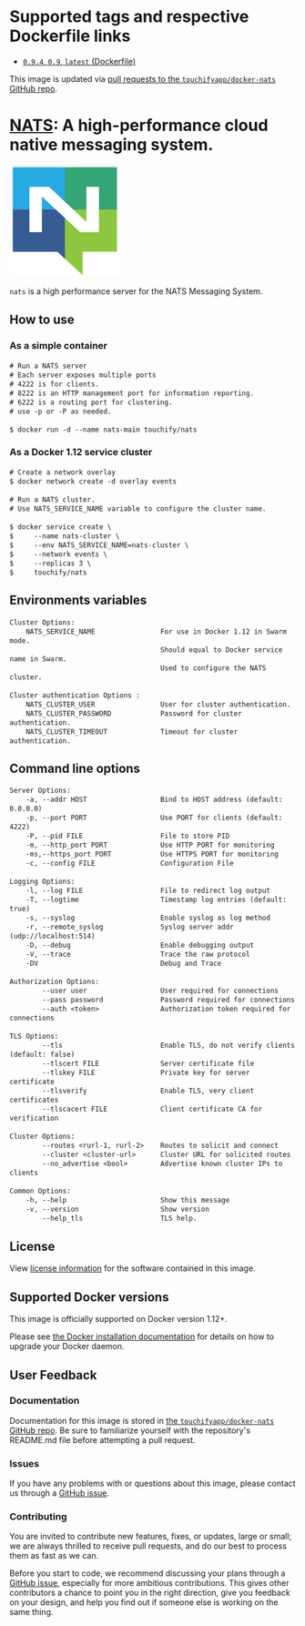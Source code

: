 # Supported tags and respective Dockerfile links

*  [`0.9.4`, `0.9`, `latest` (Dockerfile)](https://github.com/touchifyapp/docker-nats/blob/master/Dockerfile)

This image is updated via [pull requests to the `touchifyapp/docker-nats` GitHub repo](https://github.com/touchifyapp/docker-nats/pulls).

# [NATS](http://nats.io): A high-performance cloud native messaging system.

![NATS logo](https://raw.githubusercontent.com/docker-library/docs/45d33e1726fed03a2a40363a9699e0587e713c55/nats/logo.png)

`nats` is a high performance server for the NATS Messaging System.

## How to use

### As a simple container

```
# Run a NATS server
# Each server exposes multiple ports
# 4222 is for clients.
# 8222 is an HTTP management port for information reporting.
# 6222 is a routing port for clustering.
# use -p or -P as needed.

$ docker run -d --name nats-main touchify/nats
```

### As a Docker 1.12 service cluster

```
# Create a network overlay
$ docker network create -d overlay events

# Run a NATS cluster.
# Use NATS_SERVICE_NAME variable to configure the cluster name.

$ docker service create \
$     --name nats-cluster \
$     --env NATS_SERVICE_NAME=nats-cluster \
$     --network events \
$     --replicas 3 \
$     touchify/nats
```

## Environments variables

```
Cluster Options:
    NATS_SERVICE_NAME                For use in Docker 1.12 in Swarm mode.
                                     Should equal to Docker service name in Swarm.
                                     Used to configure the NATS cluster.

Cluster authentication Options :
    NATS_CLUSTER_USER                User for cluster authentication.
    NATS_CLUSTER_PASSWORD            Password for cluster authentication.
    NATS_CLUSTER_TIMEOUT             Timeout for cluster authentication.
```

## Command line options

```
Server Options:
    -a, --addr HOST                  Bind to HOST address (default: 0.0.0.0)
    -p, --port PORT                  Use PORT for clients (default: 4222)
    -P, --pid FILE                   File to store PID
    -m, --http_port PORT             Use HTTP PORT for monitoring
    -ms,--https_port PORT            Use HTTPS PORT for monitoring
    -c, --config FILE                Configuration File

Logging Options:
    -l, --log FILE                   File to redirect log output
    -T, --logtime                    Timestamp log entries (default: true)
    -s, --syslog                     Enable syslog as log method
    -r, --remote_syslog              Syslog server addr (udp://localhost:514)
    -D, --debug                      Enable debugging output
    -V, --trace                      Trace the raw protocol
    -DV                              Debug and Trace

Authorization Options:
        --user user                  User required for connections
        --pass password              Password required for connections
        --auth <token>               Authorization token required for connections

TLS Options:
        --tls                        Enable TLS, do not verify clients (default: false)
        --tlscert FILE               Server certificate file
        --tlskey FILE                Private key for server certificate
        --tlsverify                  Enable TLS, very client certificates
        --tlscacert FILE             Client certificate CA for verification

Cluster Options:
        --routes <rurl-1, rurl-2>    Routes to solicit and connect
        --cluster <cluster-url>      Cluster URL for solicited routes
        --no_advertise <bool>        Advertise known cluster IPs to clients

Common Options:
    -h, --help                       Show this message
    -v, --version                    Show version
        --help_tls                   TLS help.
```

## License

View [license information](https://github.com/touchifyapp/docker-nats/blob/master/LICENSE) for the software contained in this image.

## Supported Docker versions

This image is officially supported on Docker version 1.12+.

Please see [the Docker installation documentation](https://docs.docker.com/installation/) for details on how to upgrade your Docker daemon.

## User Feedback

### Documentation

Documentation for this image is stored in [the `touchifyapp/docker-nats` GitHub repo](https://github.com/touchifyapp/docker-nats).
Be sure to familiarize yourself with the repository's README.md file before attempting a pull request.

### Issues

If you have any problems with or questions about this image, please contact us through a [GitHub issue](https://github.com/touchifyapp/docker-nats/issues).

### Contributing

You are invited to contribute new features, fixes, or updates, large or small; we are always thrilled to receive pull requests, and do our best to process them as fast as we can.

Before you start to code, we recommend discussing your plans through a [GitHub issue](https://github.com/touchifyapp/docker-nats/issues), especially for more ambitious contributions. This gives other contributors a chance to point you in the right direction, give you feedback on your design, and help you find out if someone else is working on the same thing.
